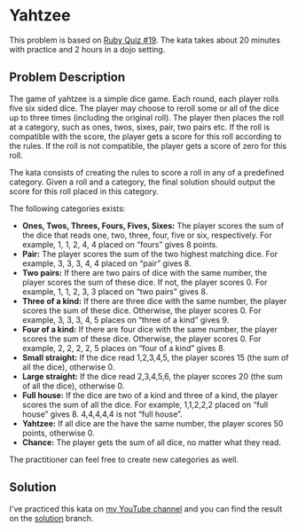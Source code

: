 # Yahtzee

This problem is based on [Ruby Quiz #19](http://rubyquiz.com/quiz19.html). The kata takes about 20 minutes with practice and 2 hours in a dojo setting.

## Problem Description

The game of yahtzee is a simple dice game. Each round, each player rolls five six sided dice. The player may choose to reroll some or all of the dice up to three times (including the original roll). The player then places the roll at a category, such as ones, twos, sixes, pair, two pairs etc. If the roll is compatible with the score, the player gets a score for this roll according to the rules. If the roll is not compatible, the player gets a score of zero for this roll.

The kata consists of creating the rules to score a roll in any of a predefined category. Given a roll and a category, the final solution should output the score for this roll placed in this category.

The following categories exists:

- **Ones, Twos, Threes, Fours, Fives, Sixes:** The player scores the sum of the dice that reads one, two, three, four, five or six, respectively. For example, 1, 1, 2, 4, 4 placed on “fours” gives 8 points.
- **Pair:** The player scores the sum of the two highest matching dice. For example, 3, 3, 3, 4, 4 placed on “pair” gives 8.
- **Two pairs:** If there are two pairs of dice with the same number, the player scores the sum of these dice. If not, the player scores 0. For example, 1, 1, 2, 3, 3 placed on “two pairs” gives 8.
- **Three of a kind:** If there are three dice with the same number, the player scores the sum of these dice. Otherwise, the player scores 0. For example, 3, 3, 3, 4, 5 places on “three of a kind” gives 9.
- **Four of a kind:** If there are four dice with the same number, the player scores the sum of these dice. Otherwise, the player scores 0. For example, 2, 2, 2, 2, 5 places on “four of a kind” gives 8.
- **Small straight:** If the dice read 1,2,3,4,5, the player scores 15 (the sum of all the dice), otherwise 0.
- **Large straight:** If the dice read 2,3,4,5,6, the player scores 20 (the sum of all the dice), otherwise 0.
- **Full house:** If the dice are two of a kind and three of a kind, the player scores the sum of all the dice. For example, 1,1,2,2,2 placed on “full house” gives 8. 4,4,4,4,4 is not “full house”.
- **Yahtzee:** If all dice are the have the same number, the player scores 50 points, otherwise 0.
- **Chance:** The player gets the sum of all dice, no matter what they read.

The practitioner can feel free to create new categories as well.

## Solution

I've practiced this kata on [my YouTube channel](https://www.youtube.com/watch?v=YOUs0C9g6bM) and you can find the result on the [solution](https://github.com/koding-dojo/yahtzee/tree/solution) branch.
